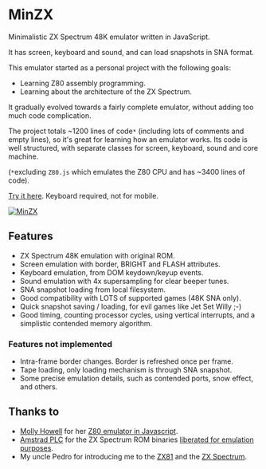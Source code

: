 # MinZX
Minimalistic ZX Spectrum 48K emulator written in JavaScript.

It has screen, keyboard and sound, and can load snapshots in SNA format.

This emulator started as a personal project with the following goals:
- Learning Z80 assembly programming.
- Learning about the architecture of the ZX Spectrum.

It gradually evolved towards a fairly complete emulator, without adding too much code complication.

The project totals ~1200 lines of code`*` (including lots of comments and empty lines), so it's great for learning how an emulator works. Its code is well structured, with separate classes for screen, keyboard, sound and core machine.

(`*`excluding `Z80.js` which emulates the Z80 CPU and has ~3400 lines of code).

[Try it here](https://dcrespo3d.github.io/MinZX/index.html). Keyboard required, not for mobile.

[![MinZX](https://dcrespo3d.github.io/MinZX/docs/MinZX.png)](https://dcrespo3d.github.io/MinZX/index.html)

## Features
- ZX Spectrum 48K emulation with original ROM.
- Screen emulation with border, BRIGHT and FLASH attributes.
- Keyboard emulation, from DOM keydown/keyup events.
- Sound emulation with 4x supersampling for clear beeper tunes.
- SNA snapshot loading from local filesystem.
- Good compatibility with LOTS of supported games (48K SNA only).
- Quick snapshot saving / loading, for evil games like Jet Set Willy ;-)
- Good timing, counting processor cycles, using vertical interrupts, and a simplistic contended memory algorithm.

### Features not implemented
- Intra-frame border changes. Border is refreshed once per frame.
- Tape loading, only loading mechanism is through SNA snapshot.
- Some precise emulation details, such as contended ports, snow effect, and others.

## Thanks to

- [Molly Howell](https://github.com/DrGoldfire) for her [Z80 emulator in Javascript](https://github.com/DrGoldfire/Z80.js).
- [Amstrad PLC](http://www.amstrad.com) for the ZX Spectrum ROM binaries [liberated for emulation purposes](http://www.worldofspectrum.org/permits/amstrad-roms.txt).
- My uncle Pedro for introducing me to the [ZX81](https://en.wikipedia.org/wiki/ZX81) and the [ZX Spectrum](https://en.wikipedia.org/wiki/ZX_Spectrum).